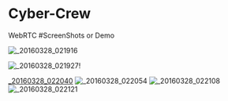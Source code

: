 # Cyber-Crew
WebRTC 
#ScreenShots or Demo

![_20160328_021916](https://cloud.githubusercontent.com/assets/16499470/14064904/c5b0702a-f431-11e5-9411-4beba17c38a0.JPG)


![_20160328_021927](https://cloud.githubusercontent.com/assets/16499470/14064908/f52761a6-f431-11e5-925d-e4e5ac8e08d4.JPG)!


[_20160328_022040](https://cloud.githubusercontent.com/assets/16499470/14064912/1200bfde-f432-11e5-973b-a580d141c82e.JPG)
![_20160328_022054](https://cloud.githubusercontent.com/assets/16499470/14064914/239fb484-f432-11e5-9b44-69a6460198b3.JPG)
![_20160328_022108](https://cloud.githubusercontent.com/assets/16499470/14064916/2adc8fce-f432-11e5-92f8-3ab4c989c5bb.JPG)
![_20160328_022121](https://cloud.githubusercontent.com/assets/16499470/14064917/2f7c8b38-f432-11e5-9431-37ae529afd89.JPG)
